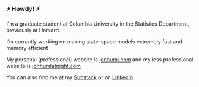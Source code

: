 ### ⚡ Howdy! ⚡

I'm a graduate student at Columbia University in the Statistics Department, previously at Harvard.

I’m currently working on making state-space models extremely fast and memory efficient

My personal (professional) website is [jonhuml.com](jonhuml.com) and my less professional website is [jonhumlatnight.com](jonhumlatnight.com)

You can also find me at my [Substack](https://jonhuml.substack.com/) or on [LinkedIn](https://www.linkedin.com/in/jonhuml/)

<!--
**jonathanhuml/jonathanhuml** is a ✨ _special_ ✨ repository because its `README.md` (this file) appears on your GitHub profile.

Here are some ideas to get you started:

- 🔭 I’m currently working on ...
- 🌱 I’m currently learning ...
- 👯 I’m looking to collaborate on ...
- 🤔 I’m looking for help with ...
- 💬 Ask me about ...
- 📫 How to reach me: ...
- 😄 Pronouns: ...
- ⚡ Fun fact: ...
-->
